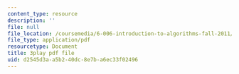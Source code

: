 ```yaml
---
content_type: resource
description: ''
file: null
file_location: /coursemedia/6-006-introduction-to-algorithms-fall-2011/d2545d3aa5b240dc8e7ba6ec33f02496_2YeJ-5UAke8.pdf
file_type: application/pdf
resourcetype: Document
title: 3play pdf file
uid: d2545d3a-a5b2-40dc-8e7b-a6ec33f02496
---
```

